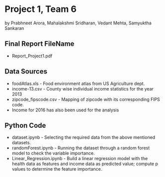 # Project 1, Team 6
by Prabhneet Arora, Mahalakshmi Sridharan, Vedant Mehta, Samyuktha Sankaran

## Final Report FileName
 * Report_Project1.pdf

## Data Sources
 * foodAtlas.xls - Food environment atlas from US Agriculture dept.
 * income-13.csv - County wise individual income statistics for the year 2013
 * zipcode_fipscode.csv - Mapping of zipcode with its corresponding FIPS code.
 * Income for 2016 has also been used for the analysis

## Python Code
 * dataset.ipynb - Selecting the required data from the above mentioned datasets.
 * randomForest.ipynb - Running the dataset through a random forest model to check the variable importance.
 * Linear_Regression.ipynb - Build a linear regression model with the health data as features and income data as predicted value; compute p values to determine the feature importance.

